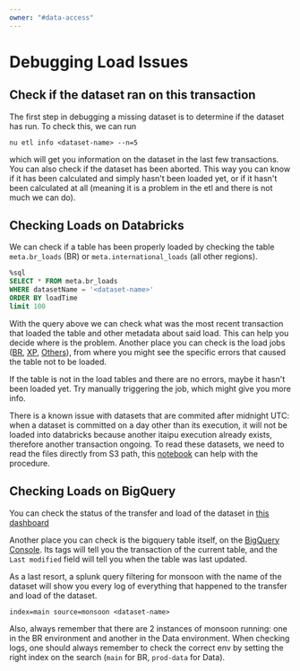 ```yaml
---
owner: "#data-access"
---
```


# Debugging Load Issues

## Check if the dataset ran on this transaction

The first step in debugging a missing dataset is to determine if the dataset has run. To check this, we can run

`nu etl info <dataset-name> --n=5`

which will get you information on the dataset in the last few transactions. You can also check if the dataset has been aborted. This way you can know if it has been calculated and simply hasn't been loaded yet, or if it hasn't been calculated at all (meaning it is a problem in the etl and there is not much we can do).


## Checking Loads on Databricks

We can check if a table has been properly loaded by checking the table `meta.br_loads` (BR) or `meta.international_loads` (all other regions).

```sql
%sql
SELECT * FROM meta.br_loads 
WHERE datasetName = '<dataset-name>'
ORDER BY loadTime
limit 100
```

With the query above we can check what was the most recent transaction that loaded the table and other metadata about said load. This can help you decide where is the problem. Another place you can check is the load jobs ([BR](https://nubank.cloud.databricks.com/#job/13083), [XP](https://nubank.cloud.databricks.com/#job/2212226), [Others](https://nubank.cloud.databricks.com/#job/19327)), from where you might see the specific errors that caused the table not to be loaded.

If the table is not in the load tables and there are no errors, maybe it hasn't been loaded yet. Try manually triggering the job, which might give you more info.

There is a known issue with datasets that are commited after midnight UTC: when a dataset is committed on a day other than its execution, it will not be loaded into databricks because another itaipu execution already exists, therefore another transaction ongoing. To read these datasets, we need to read the files directly from S3 path, this [notebook](https://nubank.cloud.databricks.com/#notebook/11147162) can help with the procedure.

## Checking Loads on BigQuery

You can check the status of the transfer and load of the dataset in [this dashboard](https://nubank.splunkcloud.com/en-US/app/search/data_access__bigquery_load?form.dataset_name=&form.index=main)

Another place you can check is the bigquery table itself, on the [BigQuery Console](https://console.cloud.google.com/bigquery?project=nu-br-data). Its tags will tell you the transaction of the current table, and the `Last modified` field will tell you when the table was last updated.

As a last resort, a splunk query filtering for monsoon with the name of the dataset will show you every log of everything that happened to the transfer and load of the dataset.

`index=main source=monsoon <dataset-name>`

Also, always remember that there are 2 instances of monsoon running: one in the BR environment and another in the Data environment. When checking logs, one should always remember to check the correct env by setting the right index on the search (`main` for BR, `prod-data` for Data).
